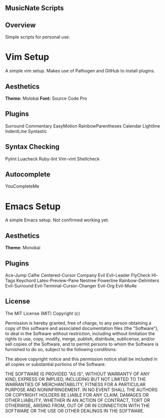 ## MusicNate Scripts

## Overview
Simple scripts for personal use. 

# Vim Setup
A simple vim setup. Makes use of Pathogen and GitHub to install plugins.

## Aesthetics
**Theme:** Molokai
**Font:** Source Code Pro

## Plugins

Surround
Commentary
EasyMotion
RainbowParentheses
Calendar
Lightline
IndentLine
Syntastic

## Syntax Checking
Pylint
Luacheck
Ruby-lint
Vim-vint
Shellcheck

## Autocomplete
YouCompleteMe

# Emacs Setup
A simple Emacs setup. Not confirmed working yet.

## Aesthetics
**Theme:** Monokai

## Plugins
Ace-Jump
Calfw
Centered-Cursor
Company
Evil
Evil-Leader
FlyCheck
Hl-Tags
Keychord
Latex-Preview-Pane
Neotree
Powerline
Rainbow-Delimiters
Evil-Surround
Evil-Terminal-Cursor-Changer
Evil-Org
Evil-Mu4e

## License
The MIT License (MIT)
Copyright (c) <year> <copyright holders>

Permission is hereby granted, free of charge, to any person obtaining a copy of this software and associated documentation files (the "Software"), to deal in the Software without restriction, including without limitation the rights to use, copy, modify, merge, publish, distribute, sublicense, and/or sell copies of the Software, and to permit persons to whom the Software is furnished to do so, subject to the following conditions:

The above copyright notice and this permission notice shall be included in all copies or substantial portions of the Software.

THE SOFTWARE IS PROVIDED "AS IS", WITHOUT WARRANTY OF ANY KIND, EXPRESS OR IMPLIED, INCLUDING BUT NOT LIMITED TO THE WARRANTIES OF MERCHANTABILITY, FITNESS FOR A PARTICULAR PURPOSE AND NONINFRINGEMENT. IN NO EVENT SHALL THE AUTHORS OR COPYRIGHT HOLDERS BE LIABLE FOR ANY CLAIM, DAMAGES OR OTHER LIABILITY, WHETHER IN AN ACTION OF CONTRACT, TORT OR OTHERWISE, ARISING FROM, OUT OF OR IN CONNECTION WITH THE SOFTWARE OR THE USE OR OTHER DEALINGS IN THE SOFTWARE.
